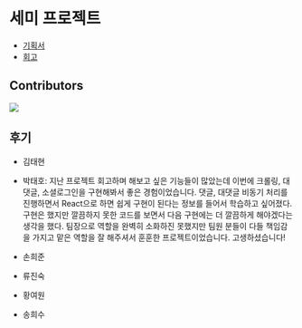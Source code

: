 # 세미 프로젝트

- [기획서](기획서.md)
- [회고](회고.md)



## Contributors

<a href="https://github.com/sunbongE/PARA/graphs/contributors">
  <img src="https://contrib.rocks/image?repo=sunbongE/PARA" />
</a>





## 후기

- 김태현



- 박태호: 지난 프로젝트 회고하며 해보고 싶은 기능들이 많았는데 이번에 크롤링, 대댓글, 소셜로그인을 구현해봐서 좋은 경험이었습니다. 댓글, 대댓글 비동기 처리를 진행하면서 React으로 하면 쉽게 구현이 된다는 정보를 들어서 학습하고 싶어졌다. 구현은 했지만 깔끔하지 못한 코드를 보면서 다음 구현에는 더 깔끔하게 해야겠다는 생각을 했다. 팀장으로 역할을 완벽히 소화하진 못했지만 팀원 분들이 다들 책임감을 가지고 맡은 역할을 잘 해주셔서 훈훈한 프로젝트이었습니다. 고생하셨습니다!  



- 손희준



- 류진숙



- 황여원



- 송희수
